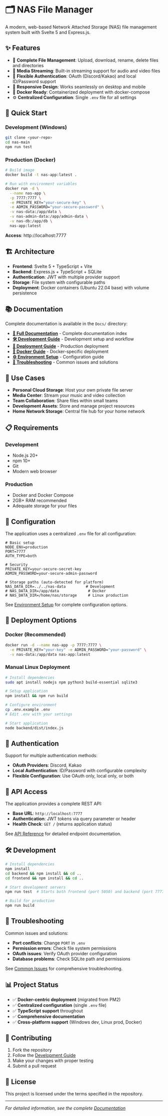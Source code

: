 # 🗂️ NAS File Manager

A modern, web-based Network Attached Storage (NAS) file management system built with Svelte 5 and Express.js.

## ✨ Features

- 📁 **Complete File Management**: Upload, download, rename, delete files and directories
- 🎵 **Media Streaming**: Built-in streaming support for audio and video files
- 🔐 **Flexible Authentication**: OAuth (Discord/Kakao) and local ID/Password support
- 📱 **Responsive Design**: Works seamlessly on desktop and mobile
- 🐳 **Docker Ready**: Containerized deployment with docker-compose
- ⚙️ **Centralized Configuration**: Single `.env` file for all settings

## 🚀 Quick Start

### Development (Windows)
```bash
git clone <your-repo>
cd nas-main
npm run test
```

### Production (Docker)
```bash
# Build image
docker build -t nas-app:latest .

# Run with environment variables
docker run -d \
  --name nas-app \
  -p 7777:7777 \
  -e PRIVATE_KEY="your-secure-key" \
  -e ADMIN_PASSWORD="your-secure-password" \
  -v nas-data:/app/data \
  -v nas-admin-data:/app/admin-data \
  -v nas-db:/app/db \
  nas-app:latest
```

**Access**: http://localhost:7777

## 🏗️ Architecture

- **Frontend**: Svelte 5 + TypeScript + Vite
- **Backend**: Express.js + TypeScript + SQLite
- **Authentication**: JWT with multiple provider support
- **Storage**: File system with configurable paths
- **Deployment**: Docker containers (Ubuntu 22.04 base) with volume persistence

## 📚 Documentation

Complete documentation is available in the `Docs/` directory:

- **[📖 Full Documentation](Docs/README.md)** - Complete documentation index
- **[🛠️ Development Guide](Docs/development/development-guide.md)** - Development setup and workflow
- **[🚢 Deployment Guide](Docs/deployment/deployment-guide.md)** - Production deployment
- **[🐳 Docker Guide](Docs/deployment/docker-guide.md)** - Docker-specific deployment
- **[⚙️ Environment Setup](Docs/configuration/environment-setup.md)** - Configuration guide
- **[🔧 Troubleshooting](Docs/troubleshooting/common-issues.md)** - Common issues and solutions

## 🎯 Use Cases

- **Personal Cloud Storage**: Host your own private file server
- **Media Center**: Stream your music and video collection
- **Team Collaboration**: Share files within small teams
- **Development Assets**: Store and manage project resources
- **Home Network Storage**: Central file hub for your home network

## 📋 Requirements

### Development
- Node.js 20+
- npm 10+
- Git
- Modern web browser

### Production
- Docker and Docker Compose
- 2GB+ RAM recommended
- Adequate storage for your files

## 🔧 Configuration

The application uses a centralized `.env` file for all configuration:

```env
# Basic setup
NODE_ENV=production
PORT=7777
AUTH_TYPE=both

# Security
PRIVATE_KEY=your-secure-secret-key
ADMIN_PASSWORD=your-secure-admin-password

# Storage paths (auto-detected for platform)
NAS_DATA_DIR=../../nas-data         # Development
# NAS_DATA_DIR=/app/data             # Docker
# NAS_DATA_DIR=/home/nas/storage     # Linux production
```

See [Environment Setup](Docs/configuration/environment-setup.md) for complete configuration options.

## 🚀 Deployment Options

### Docker (Recommended)
```bash
docker run -d --name nas-app -p 7777:7777 \
  -e PRIVATE_KEY="your-key" -e ADMIN_PASSWORD="your-password" \
  -v nas-data:/app/data nas-app:latest
```

### Manual Linux Deployment
```bash
# Install dependencies
sudo apt install nodejs npm python3 build-essential sqlite3

# Setup application
npm install && npm run build

# Configure environment
cp .env.example .env
# Edit .env with your settings

# Start application
node backend/dist/index.js
```

## 🔐 Authentication

Support for multiple authentication methods:

- **OAuth Providers**: Discord, Kakao
- **Local Authentication**: ID/Password with configurable complexity
- **Flexible Configuration**: Use OAuth only, local only, or both

## 📱 API Access

The application provides a complete REST API:

- **Base URL**: `http://localhost:7777`
- **Authentication**: JWT tokens via query parameter or header
- **Health Check**: `GET /` (returns application status)

See [API Reference](Docs/development/api-reference.md) for detailed endpoint documentation.

## 🛠️ Development

```bash
# Install dependencies
npm install
cd backend && npm install && cd ..
cd frontend && npm install && cd ..

# Start development servers
npm run test  # Starts both frontend (port 5050) and backend (port 7777)

# Build for production
npm run build
```

## 🔧 Troubleshooting

Common issues and solutions:

- **Port conflicts**: Change `PORT` in `.env`
- **Permission errors**: Check file system permissions
- **OAuth issues**: Verify OAuth provider configuration
- **Database problems**: Check SQLite path and permissions

See [Common Issues](Docs/troubleshooting/common-issues.md) for comprehensive troubleshooting.

## 📊 Project Status

- ✅ **Docker-centric deployment** (migrated from PM2)
- ✅ **Centralized configuration** (single `.env` file)
- ✅ **TypeScript support** throughout
- ✅ **Comprehensive documentation**
- ✅ **Cross-platform support** (Windows dev, Linux prod, Docker)

## 🤝 Contributing

1. Fork the repository
2. Follow the [Development Guide](Docs/development/development-guide.md)
3. Make your changes with proper testing
4. Submit a pull request

## 📄 License

This project is licensed under the terms specified in the repository.

---

*For detailed information, see the complete [Documentation](Docs/README.md)*